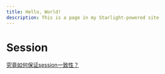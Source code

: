 ```yaml
---
title: Hello, World!
description: This is a page in my Starlight-powered site
---
```


# Session

[究竟如何保证session一致性？](https://mp.weixin.qq.com/s/hCrcboJ6CHe8qlg-fv4T0A)
